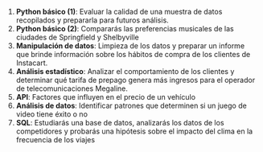 1. **Python básico (1)**: Evaluar la calidad de una muestra de datos recopilados y prepararla para futuros análisis.
2. **Python básico (2)**: Compararás las preferencias musicales de las ciudades de Springfield y Shelbyville
3. **Manipulación de datos**: Limpieza de los datos y preparar un informe que brinde información sobre los hábitos de compra de los clientes de Instacart.
4. **Análisis estadístico**:  Analizar el comportamiento de los clientes y determinar qué tarifa de prepago genera más ingresos para el operador de telecomunicaciones Megaline.
5. **API**: Factores que influyen en el precio de un vehículo
6. **Análisis de datos**: Identificar patrones que determinen si un juego de video tiene éxito o no
7. **SQL**: Estudiarás una base de datos, analizarás los datos de los competidores y probarás una hipótesis sobre el impacto del clima en la frecuencia de los viajes
